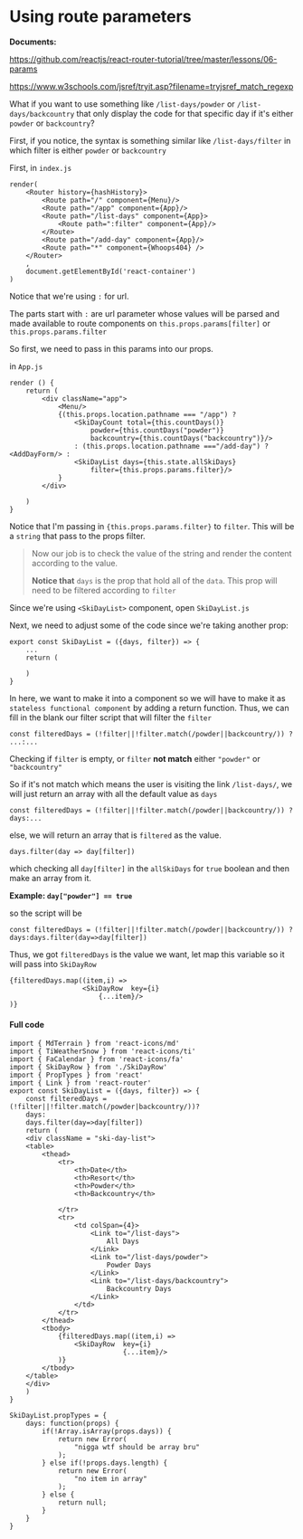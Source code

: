 # Using route parameters

**Documents:**

https://github.com/reactjs/react-router-tutorial/tree/master/lessons/06-params

https://www.w3schools.com/jsref/tryit.asp?filename=tryjsref_match_regexp

What if you want to use something like `/list-days/powder` or `/list-days/backcountry` that only display the code for that specific day if it's either `powder` or `backcountry`?



First, if you notice, the syntax is something similar like `/list-days/filter` in which filter is either `powder` or `backcountry`



First, in `index.js`

```react
render(
	<Router history={hashHistory}> 
		<Route path="/" component={Menu}/>
		<Route path="/app" component={App}/>
		<Route path="/list-days" component={App}>
			<Route path=":filter" component={App}/>
		</Route>
		<Route path="/add-day" component={App}/>
		<Route path="*" component={Whoops404} />
	</Router>
	,
	document.getElementById('react-container')
)
```



Notice that we're using `:` for url.

The parts start with `:` are url parameter whose values will be parsed and made available to route components on `this.props.params[filter]` or `this.props.params.filter`

So first, we need to pass in this params into our props.

in `App.js`

```react
render () {
    return (
        <div className="app">
            <Menu/>
            {(this.props.location.pathname === "/app") ? 
                <SkiDayCount total={this.countDays()}
                    powder={this.countDays("powder")}
                    backcountry={this.countDays("backcountry")}/>
                : (this.props.location.pathname ==="/add-day") ? <AddDayForm/> :
                <SkiDayList days={this.state.allSkiDays}
                    filter={this.props.params.filter}/>
            }
        </div> 

    )
}
```

Notice that I'm passing in `{this.props.params.filter}` to `filter`. This will be a `string` that pass to the props filter.

> Now our job is to check the value of the string and render the content according to the value.
>
> **Notice that** `days` is the prop that hold all of the `data`. This prop will need to be filtered according to `filter`

Since we're using `<SkiDayList>` component, open `SkiDayList.js`

Next, we need to adjust some of the code since we're taking another prop:

```react
export const SkiDayList = ({days, filter}) => {
    ...
    return (
    
    )
}
```

In here, we want to make it into a component so we will have to make it as `stateless functional component` by adding a return function. Thus, we can fill in the blank our filter script that will filter the `filter`



```react
const filteredDays = (!filter||!filter.match(/powder||backcountry/)) ? ...:...
```

Checking if `filter` is empty, or `filter` **not match** either `"powder"` or `"backcountry"`

So if it's not match which means the user is visiting the link `/list-days/`, we will just return an array with all the default value as `days`

```react
const filteredDays = (!filter||!filter.match(/powder||backcountry/)) ? days:...
```

else, we will return an array that is `filtered` as the value.

```react
days.filter(day => day[filter])
```

which checking all `day[filter]` in the `allSkiDays` for `true` boolean and then make an array from it.

**Example: `day["powder"] == true`**

so the script will be

```react
const filteredDays = (!filter||!filter.match(/powder||backcountry/)) ? days:days.filter(day=>day[filter])
```



Thus, we got `filteredDays` is the value we want, let map this variable so it will pass into `SkiDayRow`

```react
{filteredDays.map((item,i) =>
                  <SkiDayRow  key={i}
                      {...item}/>
)}
```



#### Full code

```react
import { MdTerrain } from 'react-icons/md'
import { TiWeatherSnow } from 'react-icons/ti'
import { FaCalendar } from 'react-icons/fa'
import { SkiDayRow } from './SkiDayRow'
import { PropTypes } from 'react'
import { Link } from 'react-router'
export const SkiDayList = ({days, filter}) => {
    const filteredDays = (!filter||!filter.match(/powder|backcountry/))?
    days:
    days.filter(day=>day[filter])
    return (
    <div className = "ski-day-list">
    <table>
        <thead>
            <tr>
                <th>Date</th>
                <th>Resort</th>
                <th>Powder</th>
                <th>Backcountry</th>

            </tr>
            <tr>
                <td colSpan={4}>
                    <Link to="/list-days"> 
                        All Days
                    </Link>
                    <Link to="/list-days/powder">
                        Powder Days
                    </Link>
                    <Link to="/list-days/backcountry">
                        Backcountry Days
                    </Link>
                </td>
            </tr>
        </thead>
        <tbody>
            {filteredDays.map((item,i) =>
                <SkiDayRow  key={i}
                            {...item}/>
            )}
        </tbody>
    </table>
    </div>
    )
}

SkiDayList.propTypes = {
    days: function(props) {
        if(!Array.isArray(props.days)) {
            return new Error(
                "nigga wtf should be array bru"
            );
        } else if(!props.days.length) {
            return new Error(
                "no item in array"
            );
        } else {
            return null;
        }
    }
}
```

